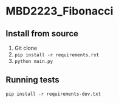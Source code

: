 # MBD2223_Fibonacci

## Install from source

1. Git clone
2. `pip install -r requirements.rxt`
3. `python main.py`

## Running tests
````shell
pip install -r requirements-dev.txt
````

